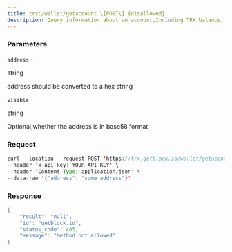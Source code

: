 ```yaml
---
title: trx:/wallet/getaccount \[POST\] {disallowed}
description: Query information about an account,Including TRX balance, TRC-10balances, stake information and vote information and permissions etc.
---
```


### Parameters


`address` -

string

address should be converted to a hex string

`visible` -

string

Optional,whether the address is in base58 format

### Request

``` java
curl --location --request POST 'https://trx.getblock.io/wallet/getaccount' \
--header 'x-api-key: YOUR-API-KEY' \
--header 'Content-Type: application/json' \
--data-raw '{"address": "some address"}'
```

###  Response

``` java
{
    "result": "null",
    "id": "getblock.io",
    "status_code": 405,
    "message": "Method not allowed"
}
```


